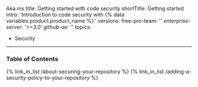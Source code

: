 Aka.ms 
title: Getting started with code security
shortTitle: Getting started
intro: 'Introduction to code security with {% data variables.product.product_name %}.'
versions:
  free-pro-team: '*'
  enterprise-server: '>=3.0'
  github-ae: '*'
topics:
  - Security
---

### Table of Contents

{% link_in_list /about-securing-your-repository %}
{% link_in_list /adding-a-security-policy-to-your-repository %}
